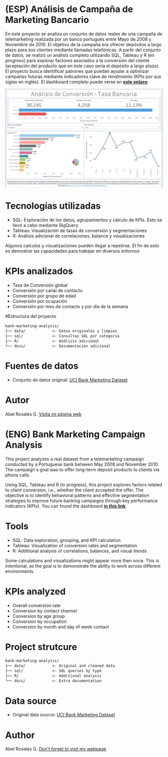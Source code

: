 # (ESP) Análisis de Campaña de Marketing Bancario 
En este proyecto se analiza un conjunto de datos reales de una campaña de telemarketing realizada por un banco portugués entre Mayo de 2008 y Noviembre de 2010. El objetivo de la campaña era ofrecer depósitos a largo plazo para sus clientes mediante llamadas telefónicas. A partir del conjunto de datos, se realizó un análisis completo utilizando SQL, Tableau y R (en progreso) para explorar factores asociados a la conversión del cliente (aceptación del producto que en este caso sería el depósito a largo plazo). El proyecto busca identificar patrones que puedan ayudar a optimizar campañas futuras mediante indicadores clave de rendimiento (KPIs por sus siglas en inglés). El dashboard completo puede verse en [**este enlace**](https://public.tableau.com/views/banking_data_17476933621050/DashboardTelemarketing?:language=es-ES&:sid=&:redirect=auth&:display_count=n&:origin=viz_share_link).

![Alt text](bank-marketing-analysis/Figures/dashboard_bank_marketing.PNG)

# Tecnologías utilizadas
- SQL: Exploración de los datos, agrupamientos y cálculo de KPIs. Esto se llevó a cabo mediante BigQuery
- Tableau: Visualización de tasas de conversión y segmentaciones
- R: Análisis adicional de correlaciones, balance y visualizaciones

Algunos calculos y visualizaciones pueden llegar a repetirse. El fin de esto es demostrar las capacidades para trabajar en diversos entornos

# KPIs analizados 
- Tasa de Conversión global
- Conversión por canal de contacto
- Conversión por grupo de edad
- Conversión por ocupación
- Conversión por mes de contacto y por día de la semana

#Estructura del proyecto 
```
bank-marketing-analysis/
├── data/            <- Datos originales y limpios
├── sql/             <- Consultas SQL por categoría
├── R/               <- Análisis adicional
└── docs/            <- Documentación adicional
```

# Fuentes de datos 
- Conjunto de datos original: [UCI Bank Marketing Dataset](https://archive.ics.uci.edu/dataset/222/bank+marketing)

# Autor 
Abel Rosales G. [Visita mi página web](https://abelrg25.github.io/es/projects/)

# (ENG) Bank Marketing Campaign Analysis

This project analyzes a real dataset from a telemarketing campaign conducted by a Portuguese bank between May 2008 and November 2010. The campaign´s goal was to offer long-term deposit products to clients via phone calls. 

Using SQL, Tableau and R (in progress), this project explores factors related to client conversion, i.e., whether the client accepted the offer. The objective is to identify behavioral patterns and effective segmentation strategies to improve future banking campaigns through key performance indicators (KPIs). You can found the dashboard [**in this link**](https://public.tableau.com/views/banking_data_17476933621050/DashboardTelemarketing?:language=es-ES&:sid=&:redirect=auth&:display_count=n&:origin=viz_share_link).

# Tools 
- SQL: Data exploration, grouping, and KPI calculation 
- Tableau: Visualization of conversion rates and segmentation
- R: Additional analysis of correlations, balances, and visual trends

Some calculations and visualizations might appear more then once. This is intentional, as the goal is to demonstrate the ability to work across different environments. 

# KPIs analyzed 
- Overall conversion rate
- Conversion by contact channel
- Conversion by age group
- Conversion by occupation
- Conversion by month and day of week contact

# Project strutcure 
```
bank-marketing-analysis/
├── data/            <- Original and cleaned data
├── sql/             <- SQL queries by type
├── R/               <- Additional analysis
└── docs/            <- Extra documentation
```

# Data source 
- Original data source: [UCI Bank Marketing Dataset](https://archive.ics.uci.edu/dataset/222/bank+marketing)

# Author
  Abel Rosales G. [Don't forget to visit my webpage](https://abelrg25.github.io/en/projects/)
